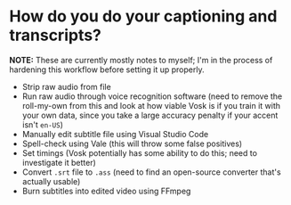 # How do you do your captioning and transcripts?

**NOTE:** These are currently mostly notes to myself; I'm in the process of hardening this workflow before setting it up properly.

* Strip raw audio from file
* Run raw audio through voice recognition software (need to remove the roll-my-own from this and look at how viable Vosk is if you train it with your own data, since you take a large accuracy penalty if your accent isn't `en-US`)
* Manually edit subtitle file using Visual Studio Code
* Spell-check using Vale (this will throw some false positives)
* Set timings (Vosk potentially has some ability to do this; need to investigate it better)
* Convert `.srt` file to `.ass` (need to find an open-source converter that's actually usable)
* Burn subtitles into edited video using FFmpeg
